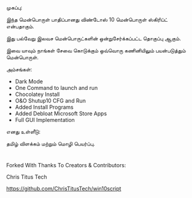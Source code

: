 முகப்பு:

இந்த மென்பொருள் பாதிப்பானது விண்டோஸ் 10 மென்பொருள் ஸ்கிரிப்ட் என்பதாகும்.

இது பல்வேறு இலவச மென்பொருட்களின் ஒன்றுசேர்க்கப்பட்ட தொகுப்பு ஆகும். 

இவை யாவும் நாங்கள் சேவை கொடுக்கும் ஒவ்வொரு கணினியிலும் பயன்படுத்தும் மென்பொருள்.

அம்சங்கள்:

- Dark Mode
- One Command to launch and run
- Chocolatey Install
- O&O Shutup10 CFG and Run
- Added Install Programs
- Added Debloat Microsoft Store Apps
- Full GUI Implementation

எனது உள்ளீடு:

தமிழ் விளக்கம் மற்றும் மொழி பெயர்ப்பு.

#
#
#
Forked With Thanks To Creators & Contributors:

Chris Titus Tech

https://github.com/ChrisTitusTech/win10script
